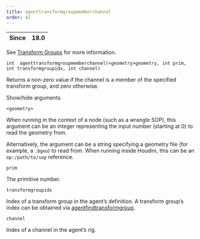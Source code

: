 ```yaml
---
title: agenttransformgroupmemberchannel
order: 42
---
```

| Since | 18.0 |
| --- | --- |
See [Transform Groups](../../crowds/agents.html#xformgroups) for more information.

`int  agenttransformgroupmemberchannel(<geometry>geometry, int prim, int transformgroupidx, int channel)`

Returns a non-zero value if the channel is a member of the specified transform group, and zero otherwise.

Show/hide arguments

`<geometry>`

When running in the context of a node (such as a wrangle SOP), this argument can be an integer representing the input number (starting at 0) to read the geometry from.

Alternatively, the argument can be a string specifying a geometry file (for example, a `.bgeo`) to read from. When running inside Houdini, this can be an `op:/path/to/sop` reference.

`prim`

The primitive number.

`transformgroupidx`

Index of a transform group in the agent’s definition.
A transform group’s index can be obtained via [agentfindtransformgroup](agentfindtransformgroup.html "Finds the index of a transform group in an agent’s definition.").

`channel`

Index of a channel in the agent’s rig.
